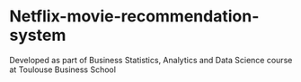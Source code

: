 # Netflix-movie-recommendation-system
Developed as part of Business Statistics, Analytics and Data Science course at Toulouse Business School
